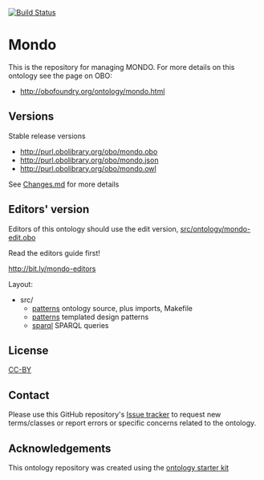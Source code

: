 [![Build Status](https://travis-ci.org/monarch-initiative/mondo.svg?branch=master)](https://travis-ci.org/monarch-initiative/mondo)

# Mondo

This is the repository for managing MONDO. For more details on this ontology see the page on OBO:

 * http://obofoundry.org/ontology/mondo.html

## Versions

Stable release versions

 * http://purl.obolibrary.org/obo/mondo.obo
 * http://purl.obolibrary.org/obo/mondo.json
 * http://purl.obolibrary.org/obo/mondo.owl

See [Changes.md](Changes.md) for more details


## Editors' version

Editors of this ontology should use the edit version, [src/ontology/mondo-edit.obo](src/ontology/mondo-edit.obo)

Read the editors guide first!

http://bit.ly/mondo-editors

Layout:

 * src/
    * [patterns](src/ontology) ontology source, plus imports, Makefile
    * [patterns](src/patterns) templated design patterns
    * [sparql](src/sparql) SPARQL queries

## License
[CC-BY](https://creativecommons.org/licenses/by/3.0/)

## Contact

Please use this GitHub repository's [Issue tracker](https://github.com/monarch-initiative/mondo-build/issues) to request new terms/classes or report errors or specific concerns related to the ontology.

## Acknowledgements

This ontology repository was created using the [ontology starter kit](https://github.com/INCATools/ontology-starter-kit)


